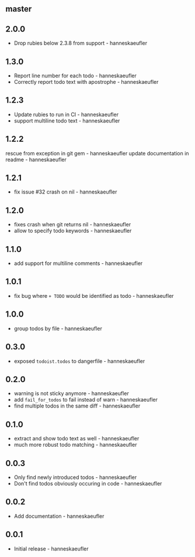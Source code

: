 ## master

## 2.0.0

* Drop rubies below 2.3.8 from support - hanneskaeufler

## 1.3.0

* Report line number for each todo - hanneskaeufler
* Correctly report todo text with apostrophe - hanneskaeufler

## 1.2.3

* Update rubies to run in CI - hanneskaeufler
* support multiline todo text - hanneskaeufler

## 1.2.2

rescue from exception in git gem - hanneskaeufler
update documentation in readme - hanneskaeufler

## 1.2.1

* fix issue #32 crash on nil - hanneskaeufler

## 1.2.0

* fixes crash when git returns nil - hanneskaeufler
* allow to specify todo keywords - hanneskaeufler

## 1.1.0

* add support for multiline comments - hanneskaeufler

## 1.0.1

* fix bug where `+ TODO` would be identified as todo - hanneskaeufler

## 1.0.0

* group todos by file - hanneskaeufler

## 0.3.0

* exposed `todoist.todos` to dangerfile - hanneskaeufler

## 0.2.0

* warning is not sticky anymore - hanneskaeufler
* add `fail_for_todos` to fail instead of warn - hanneskaeufler
* find multiple todos in the same diff - hanneskaeufler

## 0.1.0

* extract and show todo text as well - hanneskaeufler
* much more robust todo matching - hanneskaeufler

## 0.0.3

* Only find newly introduced todos - hanneskaeufler
* Don't find todos obviously occuring in code - hanneskaeufler

## 0.0.2

* Add documentation - hanneskaeufler

## 0.0.1

 * Initial release - hanneskaeufler
